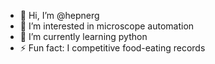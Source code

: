- 👋 Hi, I’m @hepnerg
- 👀 I’m interested in microscope automation
- 🌱 I’m currently learning python
- ⚡ Fun fact: I competitive food-eating records

<!---
hepnerg/hepnerg is a ✨ special ✨ repository because its `README.md` (this file) appears on your GitHub profile.
You can click the Preview link to take a look at your changes.
--->
